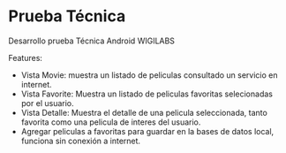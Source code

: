# Prueba Técnica

Desarrollo prueba Técnica Android WIGILABS

Features:

* Vista Movie: muestra un listado de peliculas consultado un servicio en internet.
* Vista Favorite: Muestra un listado de peliculas favoritas selecionadas por el usuario.
* Vista Detalle: Muestra el detalle de una pelicula seleccionada, tanto favorita como una pelicula de interes del usuario.
* Agregar peliculas a favoritas para guardar en la bases de datos local, funciona sin conexión a internet.



